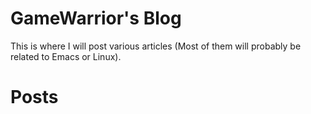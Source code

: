 # GameWarrior's Blog
This is where I will post various articles (Most of them will probably be related to Emacs or Linux).

# Posts
